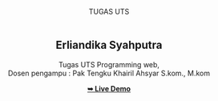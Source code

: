 <div align="center">
  
TUGAS UTS
<br><br>

  <h2 align="center">Erliandika Syahputra</h2>

  Tugas UTS Programming web, <br>
  Dosen pengampu : Pak Tengku Khairil Ahsyar S.kom., M.kom

  <a href="https://codewithsadee.github.io/smith-portfolio/"><strong>➥ Live Demo</strong></a>

</div>

<br />
